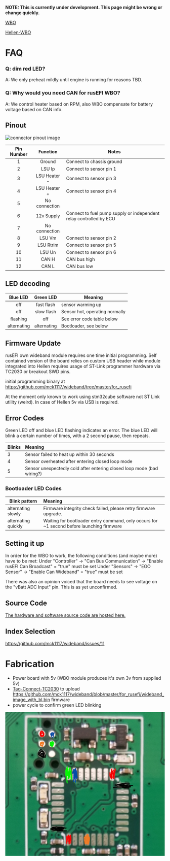 **NOTE: This is currently under development.  This page might be wrong or change quickly.**

[WBO](WBO)

[Hellen-WBO](Hellen-WBO)

# FAQ

### Q: dim red LED?

A: We only preheat mildly until engine is running for reasons TBD.

### Q: Why would you need CAN for rusEFI WBO?

A: We control heater based on RPM, also WBO compensate for battery voltage based on CAN info.

## Pinout


![connector pinout image](https://imgur.com/LvCaQ1o.jpg)

| Pin Number | Function | Notes |
|:---:|:---:| ---|
| 1 | Ground | Connect to chassis ground |
| 2 | LSU Ip | Connect to sensor pin 1 |
| 3 | LSU Heater - | Connect to sensor pin 3 |
| 4 | LSU Heater + | Connect to sensor pin 4 |
| 5 | No connection | |
| 6 | 12v Supply | Connect to fuel pump supply or independent relay controlled by ECU |
| 7 | No connection | |
| 8 | LSU Vm | Connect to sensor pin 2 |
| 9 | LSU Rtrim | Connect to sensor pin 5 |
| 10 | LSU Un | Connect to sensor pin 6 |
| 11 | CAN H | CAN bus high |
| 12 | CAN L | CAN bus low |

## LED decoding
| Blue LED | Green LED | Meaning |
|:--------:|:---------:| -----|
| off | fast flash | sensor warming up |
| off | slow flash | Sensor hot, operating normally |
| flashing | off | See error code table below |
| alternating | alternating | Bootloader, see below |

## Firmware Update

rusEFI own wideband module requires one time initial programming. Self contained version of the board relies on custom USB header while module integrated into Hellen requires usage of ST-Link programmer hardware via TC2030 or breakout SWD pins.

initial programming binary at https://github.com/mck1117/wideband/tree/master/for_rusefi

At the moment only known to work using stm32cube software not ST Link utility (weird). In case of Hellen 5v via USB is required.


## Error Codes

Green LED off and blue LED flashing indicates an error.  The blue LED will blink a certain number of times, with a 2 second pause, then repeats.

| Blinks | Meaning |
| --- |:--- |
| 3 | Sensor failed to heat up within 30 seconds |
| 4 | Sensor overheated after entering closed loop mode |
| 5 | Sensor unexpectedly cold after entering closed loop mode (bad wiring?) |

### Bootloader LED Codes

| Blink pattern | Meaning |
| --- |:--- |
| alternating slowly | Firmware integrity check failed, please retry firmware upgrade. |
| alternating quickly | Waiting for bootloader entry command, only occurs for ~1 second before launching firmware |

## Setting it up
In order for the WBO to work, the following conditions (and maybe more) have to be met:
Under "Controller" -> "Can Bus Communication" -> "Enable rusEFI Can Broadcast" = "true" must be set
Under "Sensors" -> "EGO Sensor" -> "Enable Can Wideband" = "true" must be set

There was also an opinion voiced that the board needs to see voltage on the "vBatt ADC Input" pin. This is as yet unconfirmed.

## Source Code

[The hardware and software source code are hosted here.](https://github.com/mck1117/wideband)

## Index Selection
https://github.com/mck1117/wideband/issues/11


# Fabrication

* Power board with 5v (WBO module produces it's own 3v from supplied 5v)
* [Tag-Connect-TC2030](Tag-Connect-TC2030) to upload https://github.com/mck1117/wideband/blob/master/for_rusefi/wideband_image_with_bl.bin firmware
* power cycle to confirm green LED blinking 

![x](Hardware/Hellen/hellen-wbo-F042-soldering-map.jpg)
